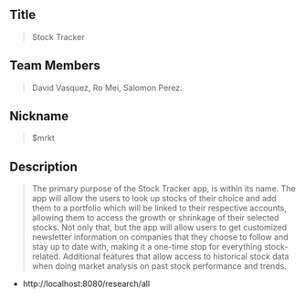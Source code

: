 ## Title

> Stock Tracker

 
## Team Members

> David Vasquez, Ro Mei, Salomon Perez.


## Nickname

> $mrkt


## Description

> The primary purpose of the Stock Tracker app, is within its name. The app will allow the users to look up stocks of their choice and add them to a portfolio which will be linked to their respective accounts, allowing them to access the growth or shrinkage of their selected stocks. Not only that, but the app will allow users to get customized newsletter information on companies that they choose to follow and stay up to date with, making it a one-time stop for everything stock-related. Additional features that allow access to historical stock data when doing market analysis on past stock performance and trends. 
 
  
  
  
  * http://localhost:8080/research/all
 
